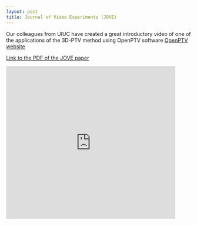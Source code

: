 ```yaml
---
layout: post
title: Journal of Video Experiments (JOVE)  
---
```


Our colleagues from UIUC have created a great introductory video of one of the applications of 
the 3D-PTV method using OpenPTV software  [OpenPTV website](http://www.openptv.net)  

[Link to the PDF of the JOVE paper](http://www.jove.com/video/53745/three-dimensional-particle-tracking-velocimetry-for-turbulence)


<iframe allowTransparency="true" allowfullscreen height="415" border="0" scrolling="no" frameborder="0" marginwheight="0" marginwidth="0" src="https://www.jove.com/embed/player?id=53745&access=rfuykx5c&t=1&s=1" width="460"><p><a title="Three-dimensional Particle Tracking Velocimetry for Turbulence Applications: Case of a Jet Flow" href="http://www.jove.com/video/53745/three-dimensional-particle-tracking-velocimetry-for-turbulence">Three-dimensional Particle Tracking Velocimetry for Turbulence Applications: Case of a Jet Flow</a> </p> </iframe>
